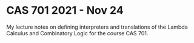# CAS 701 2021 - Nov 24

My lecture notes on defining interpreters and translations of the Lambda
Calculus and Combinatory Logic for the course CAS 701.


